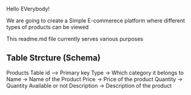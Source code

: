 Hello EVerybody!

We are going to create a Simple E-commerece platform where different types of products can be viewed

This readme.md file currently serves various purposes

## Table Strcture (Schema)

Products Table
id --> Primary key
Type -> Which category it belongs to
Name -> Name of the Product
Price -> Price of the product
Quantity -> Quantity Available or not
Description -> Description of the product